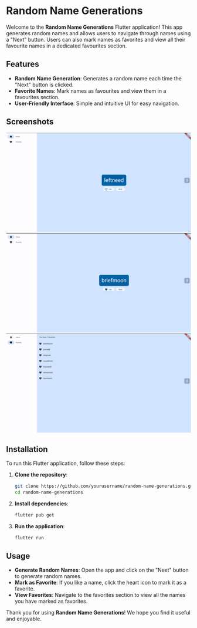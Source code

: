 # Random Name Generations

Welcome to the **Random Name Generations** Flutter application! This app generates random names and allows users to navigate through names using a "Next" button. Users can also mark names as favorites and view all their favourite names in a dedicated favourites section.

## Features

- **Random Name Generation**: Generates a random name each time the "Next" button is clicked.
- **Favorite Names**: Mark names as favourites and view them in a favourites section.
- **User-Friendly Interface**: Simple and intuitive UI for easy navigation.

## Screenshots

![Home Screen](https://github.com/mrkshreyash/random-name-generation-using-flutter/blob/main/output_images/1.png)
![Next Page](https://github.com/mrkshreyash/random-name-generation-using-flutter/blob/main/output_images/2.png)
![Favourite Screen](https://github.com/mrkshreyash/random-name-generation-using-flutter/blob/main/output_images/3.png)

## Installation

To run this Flutter application, follow these steps:

1. **Clone the repository**:
    ```bash
    git clone https://github.com/yourusername/random-name-generations.git
    cd random-name-generations
    ```

2. **Install dependencies**:
    ```bash
    flutter pub get
    ```

3. **Run the application**:
    ```bash
    flutter run
    ```

## Usage

- **Generate Random Names**: Open the app and click on the "Next" button to generate random names.
- **Mark as Favorite**: If you like a name, click the heart icon to mark it as a favorite.
- **View Favorites**: Navigate to the favorites section to view all the names you have marked as favorites.


Thank you for using **Random Name Generations**! We hope you find it useful and enjoyable.
